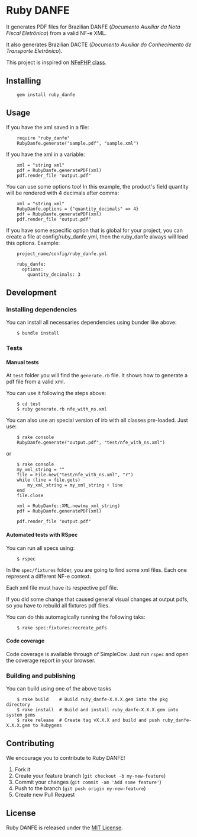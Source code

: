 # Ruby DANFE

It generates PDF files for Brazilian DANFE (_Documento Auxiliar da Nota Fiscal Eletrônica_) from a valid NF-e XML.

It also generates Brazilian DACTE (_Documento Auxiliar do Conhecimento de Transporte Eletrônico_).

This project is inspired on [NFePHP class](http://www.assembla.com/wiki/show/nfephp/DanfeNFePHP).

## Installing

        gem install ruby_danfe

## Usage

If you have the xml saved in a file:

        require "ruby_danfe"
        RubyDanfe.generate("sample.pdf", "sample.xml")

If you have the xml in a variable:

        xml = "string xml"
        pdf = RubyDanfe.generatePDF(xml)
        pdf.render_file "output.pdf"

You can use some options too! In this example, the product's field quantity will be rendered with 4 decimals after comma:

        xml = "string xml"
        RubyDanfe.options = {"quantity_decimals" => 4}
        pdf = RubyDanfe.generatePDF(xml)
        pdf.render_file "output.pdf"

If you have some especific option that is global for your project, you can create a file at config/ruby_danfe.yml, then the ruby_danfe always will load this options. Example:

        project_name/config/ruby_danfe.yml

        ruby_danfe:
          options:
            quantity_decimals: 3


## Development

### Installing dependencies

You can install all necessaries dependencies using bunder like above:

        $ bundle install

### Tests

#### Manual tests

At `test` folder you will find the `generate.rb` file. It shows how to generate a pdf file from a valid xml.

You can use it following the steps above:

        $ cd test
        $ ruby generate.rb nfe_with_ns.xml

You can also use an special version of irb with all classes pre-loaded. Just use:

        $ rake console
        RubyDanfe.generate("output.pdf", "test/nfe_with_ns.xml")

or

        $ rake console
        my_xml_string = ""
        file = File.new("test/nfe_with_ns.xml", "r")
        while (line = file.gets)
            my_xml_string = my_xml_string + line
        end
        file.close

        xml = RubyDanfe::XML.new(my_xml_string)
        pdf = RubyDanfe.generatePDF(xml)

        pdf.render_file "output.pdf"

#### Automated tests with RSpec

You can run all specs using:

        $ rspec

In the `spec/fixtures` folder, you are going to find some xml files. Each one represent a different NF-e context.

Each xml file must have its respective pdf file.

If you did some change that caused general visual changes at output pdfs, so you have to rebuild all fixtures pdf files.

You can do this automagically running the following taks:

        $ rake spec:fixtures:recreate_pdfs

#### Code coverage

Code coverage is available through of SimpleCov. Just run `rspec` and open the coverage report in your browser.

### Building and publishing

You can build using one of the above tasks

        $ rake build    # Build ruby_danfe-X.X.X.gem into the pkg directory
        $ rake install  # Build and install ruby_danfe-X.X.X.gem into system gems
        $ rake release  # Create tag vX.X.X and build and push ruby_danfe-X.X.X.gem to Rubygems

## Contributing

We encourage you to contribute to Ruby DANFE!

1. Fork it
2. Create your feature branch (`git checkout -b my-new-feature`)
3. Commit your changes (`git commit -am 'Add some feature'`)
4. Push to the branch (`git push origin my-new-feature`)
5. Create new Pull Request

## License

Ruby DANFE is released under the [MIT License](http://www.opensource.org/licenses/MIT).
